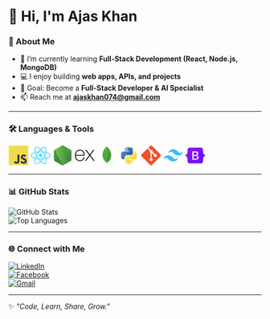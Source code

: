 # 👋 Hi, I'm Ajas Khan  

### 🚀 About Me  
- 🌱 I’m currently learning **Full-Stack Development (React, Node.js, MongoDB)**  
- 💻 I enjoy building **web apps, APIs, and projects**  
- 🎯 Goal: Become a **Full-Stack Developer & AI Specialist**  
- 📫 Reach me at **ajaskhan074@gmail.com**  

---

### 🛠️ Languages & Tools  

<p align="left">  
  <img src="https://raw.githubusercontent.com/devicons/devicon/master/icons/javascript/javascript-original.svg" alt="JavaScript" width="40" height="40"/>  
  <img src="https://raw.githubusercontent.com/devicons/devicon/master/icons/react/react-original.svg" alt="React" width="40" height="40"/>  
  <img src="https://raw.githubusercontent.com/devicons/devicon/master/icons/nodejs/nodejs-original.svg" alt="Node.js" width="40" height="40"/>  
  <img src="https://raw.githubusercontent.com/devicons/devicon/master/icons/express/express-original.svg" alt="Express" width="40" height="40"/>  
  <img src="https://raw.githubusercontent.com/devicons/devicon/master/icons/mongodb/mongodb-original.svg" alt="MongoDB" width="40" height="40"/>  
  <img src="https://raw.githubusercontent.com/devicons/devicon/master/icons/python/python-original.svg" alt="Python" width="40" height="40"/>  
  <img src="https://raw.githubusercontent.com/devicons/devicon/master/icons/git/git-original.svg" alt="Git" width="40" height="40"/>  
  <img src="https://raw.githubusercontent.com/devicons/devicon/master/icons/tailwindcss/tailwindcss-original.svg" alt="TailwindCSS" width="40" height="40"/>  
  <img src="https://raw.githubusercontent.com/devicons/devicon/master/icons/bootstrap/bootstrap-original.svg" alt="Bootstrap" width="40" height="40"/>  
</p>  

---

### 📊 GitHub Stats  
![GitHub Stats](https://github-readme-stats.vercel.app/api?username=YOURUSERNAME&show_icons=true&theme=tokyonight)  
![Top Languages](https://github-readme-stats.vercel.app/api/top-langs/?username=YOURUSERNAME&layout=compact&theme=tokyonight)

---

### 🌐 Connect with Me  
[![LinkedIn](https://img.shields.io/badge/LinkedIn-blue?logo=linkedin&logoColor=white)](https://www.linkedin.com/in/ajas-khan-093092376/)  
[![Facebook](https://img.shields.io/badge/Facebook-1877F2?logo=facebook&logoColor=white)](YOUR_FACEBOOK_LINK)  
[![Gmail](https://img.shields.io/badge/Gmail-D14836?logo=gmail&logoColor=white)](mailto:ajaskhan074@gmail.com)  

---

✨ *"Code, Learn, Share, Grow."*  
